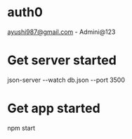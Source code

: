 # auth0
ayushi987@gmail.com - Admini@123

# Get server started
json-server --watch db.json --port 3500

# Get app started
npm start